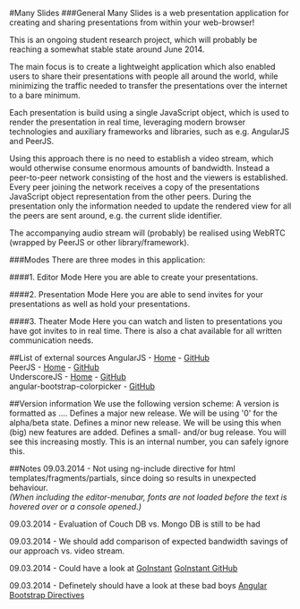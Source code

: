 #Many Slides
###General
Many Slides is a web presentation application for creating and sharing presentations from within your web-browser!

This is an ongoing student research project, which will probably be reaching a somewhat stable state around June 2014.

The main focus is to create a lightweight application which also enabled users to share their presentations with people all around the world, while minimizing the traffic needed to transfer the presentations over the internet to a bare minimum.

Each presentation is build using a single JavaScript object, which is used to render the presentation in real time, leveraging modern browser technologies and auxiliary frameworks and libraries, such as e.g. AngularJS and PeerJS.

Using this approach there is no need to establish a video stream, which would otherwise consume enormous amounts of bandwidth. Instead a peer-to-peer network consisting of the host and the viewers is established. Every peer joining the network receives a copy of the presentations JavaScript object representation from the other peers. During the presentation only the information needed to update the rendered view for all the peers are sent around, e.g. the current slide identifier.

The accompanying audio stream will (probably) be realised using WebRTC (wrapped by PeerJS or other library/framework).

###Modes
There are three modes in this application:

####1. Editor Mode
Here you are able to create your presentations.

####2. Presentation Mode
Here you are able to send invites for your presentations as well as hold your presentations.

####3. Theater Mode
Here you can watch and listen to presentations you have got invites to in real time.
There is also a chat available for all written communication needs.

##List of external sources
AngularJS - [Home](https://angularjs.org) - [GitHub](https://github.com/angular/angular.js)  
PeerJS - [Home](https://peerjs.com) - [GitHub](https://github.com/peers/peerjs)  
UnderscoreJS - [Home](https://underscorejs.org) - [GitHub](https://github.com/jashkenas/underscore)  
angular-bootstrap-colorpicker - [GitHub](https://github.com/buberdds/angular-bootstrap-colorpicker)  

##Version information
We use the following version scheme:
A version is formatted as <major>.<minor>.<build>.<revision>.
<major>
Defines a major new release. We will be using '0' for the alpha/beta state.
<minor>
Defines a minor new release. We will be using this when (big) new features are added.
<build>
Defines a small- and/or bug release. You will see this increasing mostly.
<revision>
This is an internal number, you can safely ignore this.

##Notes
09.03.2014 - Not using ng-include directive for html templates/fragments/partials, since doing so results in unexpected behaviour.  
*(When including the editor-menubar, fonts are not loaded before the text is hovered over or a console opened.)*
    
09.03.2014 - Evaluation of Couch DB vs. Mongo DB is still to be had

09.03.2014 - We should add comparison of expected bandwidth savings of our approach vs. video stream.

09.03.2014 - Could have a look at [GoInstant](https://goinstant.com)
[GoInstant GitHub](https://github.com/goinstant/webrtc)

09.03.2014 - Definetely should have a look at these bad boys [Angular Bootstrap Directives](http://angular-ui.github.io/bootstrap/)


